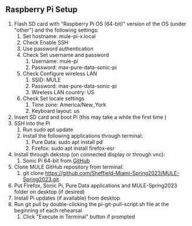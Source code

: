 
## Raspberry Pi Setup

1. Flash SD card with "Raspberry Pi OS (64-bit)" version of the OS (under "other") and the following settings:
	1. Set hostname: mule-pi-x.local
	2. Check Enable SSH
	3. Use password authentication
	4. Check Set username and password
		1. Username: mule-pi
		2. Password: max-pure-data-sonic-pi
	5. Check Configure wireless LAN
		1. SSID: MULE
		2. Password: max-pure-data-sonic-pi
		3. Wireless LAN country: US
	6. Check Set locale settings
		1. Time zone: America/New_York
		2. Keyboard layout: us
2. Insert SD card and boot Pi (this may take a while the first time )
3. SSH into the Pi
	1. Run sudo apt update
	2. Install the following applications through terminal:
		1. Pure Data: sudo apt install pd
		2. Firefox: sudo apt install firefox-esr
4. Install through dekstop (on connected display or through vnc):
	1. Sonic Pi 64-bit from [GitHub](https://github.com/sonic-pi-net/sonic-pi/releases)
5. Clone MULE GitHub repository from terminal:
	1. git clone https://github.com/Sheffield-Miami-Spring2023/MULE-Spring2023.git
6. Put Firefox, Sonic Pi, Pure Data applications and MULE-Spring2023 folder on desktop (if desired)
7. Install Pi updates (if available) from desktop
8. Run git pull by double-clicking the pi-git-pull-script.sh file at the beginning of each rehearsal
	1. Click "Execute in Terminal" button if prompted